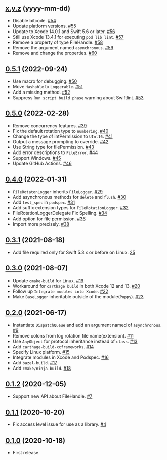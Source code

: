 ## [x.y.z](https://github.com/sushichop/Puppy/releases/tag/x.y.z) (yyyy-mm-dd)

- Disable bitcode. [#54](https://github.com/sushichop/Puppy/pull/54)
- Update platform versions. [#55](https://github.com/sushichop/Puppy/pull/55)
- Update to Xcode 14.0.1 and Swift 5.6 or later. [#56](https://github.com/sushichop/Puppy/pull/56)
- Still use Xcode 13.4.1 for executing `pod lib lint`. [#57](https://github.com/sushichop/Puppy/pull/57)
- Remove a property of type FileHandle. [#58](https://github.com/sushichop/Puppy/pull/58)
- Remove the argument named `asynchronous`. [#59](https://github.com/sushichop/Puppy/pull/59)
- Remove and change the properties. [#60](https://github.com/sushichop/Puppy/pull/60)

## [0.5.1](https://github.com/sushichop/Puppy/releases/tag/0.5.1) (2022-09-24)

- Use macro for debugging. [#50](https://github.com/sushichop/Puppy/pull/50)
- Move `Hashable` to `Loggerable`. [#51](https://github.com/sushichop/Puppy/pull/51)
- Add a missing method. [#52](https://github.com/sushichop/Puppy/pull/52)
- Suppress `Run script build phase` warning about Swiftlint. [#53](https://github.com/sushichop/Puppy/pull/53)

## [0.5.0](https://github.com/sushichop/Puppy/releases/tag/0.5.0) (2022-02-28)

- Remove concurrency features. [#39](https://github.com/sushichop/Puppy/pull/39)
- Fix the default rotation type to `numbering`. [#40](https://github.com/sushichop/Puppy/pull/40)
- Change the type of intPermission to `UInt16`. [#41](https://github.com/sushichop/Puppy/pull/41)
- Output a message prompting to override. [#42](https://github.com/sushichop/Puppy/pull/42)
- Use String type for filePermission. [#43](https://github.com/sushichop/Puppy/pull/43)
- Add error descriptions to `FileError`. [#44](https://github.com/sushichop/Puppy/pull/44)
- Support Windows. [#45](https://github.com/sushichop/Puppy/pull/45)
- Update GitHub Actions. [#46](https://github.com/sushichop/Puppy/pull/46)

## [0.4.0](https://github.com/sushichop/Puppy/releases/tag/0.4.0) (2022-01-31)

- `FileRotatonLogger` inherits `FileLogger`. [#29](https://github.com/sushichop/Puppy/pull/29)
- Add asynchronous methods for `delete` and `flush`. [#30](https://github.com/sushichop/Puppy/pull/30)
- Add `test_spec` in `podspec`. [#31](https://github.com/sushichop/Puppy/pull/31)
- Add suffix extension types for `FileRotationLogger`. [#32](https://github.com/sushichop/Puppy/pull/32)
- FileRotationLoggerDelegate Fix Spelling. [#34](https://github.com/sushichop/Puppy/pull/34)
- Add option for file permission. [#36](https://github.com/sushichop/Puppy/pull/36)
- Import more precisely. [#38](https://github.com/sushichop/Puppy/pull/38)

## [0.3.1](https://github.com/sushichop/Puppy/releases/tag/0.3.1) (2021-08-18)

- Add file required only for Swift 5.3.x or before on Linux. [25](https://github.com/sushichop/Puppy/pull/25)

## [0.3.0](https://github.com/sushichop/Puppy/releases/tag/0.3.0) (2021-08-07)

- Update `cmake-build` for Linux. [#19](https://github.com/sushichop/Puppy/pull/19)
- Workaround for `carthage build` in both Xcode 12 and 13. [#20](https://github.com/sushichop/Puppy/pull/20)
- Follow up `Integrate modules into Xcode`. [#22](https://github.com/sushichop/Puppy/pull/22)
- Make `BaseLogger` inheritable outside of the module(`Puppy`). [#23](https://github.com/sushichop/Puppy/pull/23)

## [0.2.0](https://github.com/sushichop/Puppy/releases/tag/0.2.0) (2021-06-17)

- Instantiate `DispatchQueue` and add an argument named of `asynchronous`. [#9](https://github.com/sushichop/Puppy/pull/9)
- Remove colons from log rotation file name(extension). [#11](https://github.com/sushichop/Puppy/pull/11)
- Use `AnyObject` for protocol inheritance instead of `class`. [#13](https://github.com/sushichop/Puppy/pull/13)
- Add `carthage-build-xcframeworks`. [#14](https://github.com/sushichop/Puppy/pull/14)
- Specify Linux platform. [#15](https://github.com/sushichop/Puppy/pull/15)
- Integrate modules in Xcode and Podspec. [#16](https://github.com/sushichop/Puppy/pull/16)
- Add `bazel-build`. [#17](https://github.com/sushichop/Puppy/pull/17)
- Add `cmake/ninja-build`. [#18](https://github.com/sushichop/Puppy/pull/18)

## [0.1.2](https://github.com/sushichop/Puppy/releases/tag/0.1.2) (2020-12-05)

- Support new API about FileHandle. [#7](https://github.com/sushichop/Puppy/pull/7)

## [0.1.1](https://github.com/sushichop/Puppy/releases/tag/0.1.1) (2020-10-20)

- Fix access level issue for use as a library. [#4](https://github.com/sushichop/Puppy/pull/4)

## [0.1.0](https://github.com/sushichop/Puppy/releases/tag/0.1.0) (2020-10-18)

- First release.
